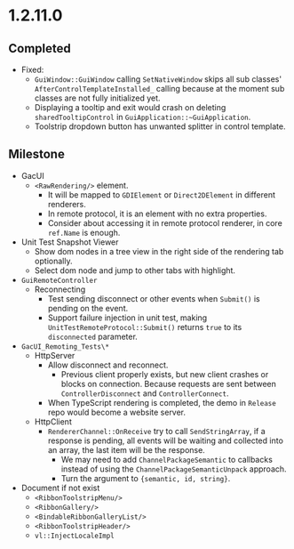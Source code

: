 # 1.2.11.0

## Completed

- Fixed:
  - `GuiWindow::GuiWindow` calling `SetNativeWindow` skips all sub classes' `AfterControlTemplateInstalled_` calling because at the moment sub classes are not fully initialized yet.
  - Displaying a tooltip and exit would crash on deleting `sharedTooltipControl` in `GuiApplication::~GuiApplication`.
  - Toolstrip dropdown button has unwanted splitter in control template.

## Milestone

- GacUI
  - `<RawRendering/>` element.
    - It will be mapped to `GDIElement` or `Direct2DElement` in different renderers.
    - In remote protocol, it is an element with no extra properties.
    - Consider about accessing it in remote protocol renderer, in core `ref.Name` is enough.
- Unit Test Snapshot Viewer
  - Show dom nodes in a tree view in the right side of the rendering tab optionally.
  - Select dom node and jump to other tabs with highlight.
- `GuiRemoteController`
  - Reconnecting
    - Test sending disconnect or other events when `Submit()` is pending on the event.
    - Support failure injection in unit test, making `UnitTestRemoteProtocol::Submit()` returns `true` to its `disconnected` parameter.
- `GacUI_Remoting_Tests\*`
  - HttpServer
    - Allow disconnect and reconnect.
      - Previous client properly exists, but new client crashes or blocks on connection. Because requests are sent between `ControllerDisconnect` and `ControllerConnect`.
    - When TypeScript rendering is completed, the demo in `Release` repo would become a website server.
  - HttpClient
    - `RendererChannel::OnReceive` try to call `SendStringArray`, if a response is pending, all events will be waiting and collected into an array, the last item will be the response.
      - We may need to add `ChannelPackageSemantic` to callbacks instead of using the `ChannelPackageSemanticUnpack` approach.
      - Turn the argument to `{semantic, id, string}`.
- Document if not exist
  - `<RibbonToolstripMenu/>`
  - `<RibbonGallery/>`
  - `<BindableRibbonGalleryList/>`
  - `<RibbonToolstripHeader/>`
  - `vl::InjectLocaleImpl`
